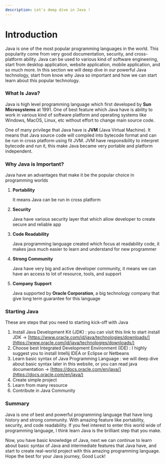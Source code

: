 ```yaml
---
description: Let's deep dive in Java !
---
```


# Introduction

Java is one of the most popular programming languages in the world. This popularity come from very good documentation, security, and cross-platform ability. Java can be used to various kind of software engineering, start from desktop application, website application, mobile application, and so much more. In this section we will deep dive in our powerful Java technology, start from know why Java so important and how we can start learn about this popular technology.

### What Is Java?

Java is high level programming language which first developed by **Sun Microsystems** at 1991. One of best feature which Java have is ability to work in various kind of software platform and operating systems like Windows, MacOS, Linux, etc without effort to change main source code.

One of many privilege that Java have is **JVM** (Java Virtual Machine). It means that Java source code will compiled into bytecode format and can be run in cross platform using fit JVM. JVM have responsibility to interpret bytecode and run it, this make Java became very portable and platform independent.

### Why Java is Important?

Java have an advantages that make it be the popular choice in programming worlds

1.  **Portability**

    It means Java can be run in cross platform
2.  **Security**

    Java have various security layer that which allow developer to create secure and reliable app
3.  **Code Readability**

    Java programming language created which focus at readability code, it makes java much easier to learn and understand for new programmer
4.  **Strong Community**

    Java have very big and active developer community, it means we can have an access to lot of resource, tools, and support
5.  **Company Support**

    Java supported by **Oracle Corporation**, a big technology company that give long term guarantee for this language

### Starting Java

These are steps that you need to starting kick-off with Java

1. Install Java Development Kit (JDK) : you can visit this link to start install JDK -> [https://www.oracle.com/id/java/technologies/downloads/](https://www.oracle.com/id/java/technologies/downloads/)
2. Choose best Integrated Development Environment (IDE) : I highly suggest you to install Intellij IDEA or Eclipse or Netbeans
3. Learn basic syntax of Java Programming Language : we will deep dive about basic syntax later in this website, or you can read java documentation -> [https://docs.oracle.com/en/java/](https://docs.oracle.com/en/java/)
4. Create simple project
5. Learn from many resource
6. Contribute in Java Community

### Summary

Java is one of best and powerful programming language that have long history and strong community. With amazing feature like portability, security, and code readability. If you feel interest to enter this world wide of programming language, I think learn Java is the brilliant step that you make.

Now, you have basic knowledge of Java, next we can continue to learn about basic syntax of Java and intermediate features that Java have, and start to create real-world project with this amazing programming language. Hope the best for your Java journey, Good Luck!
